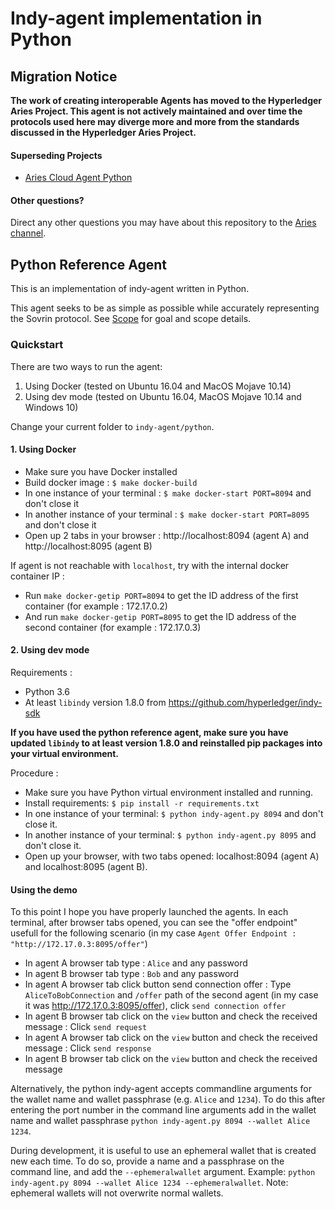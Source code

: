 # Indy-agent implementation in Python

Migration Notice
----------------

**The work of creating interoperable Agents has moved to the Hyperledger Aries Project. This agent is not actively
maintained and over time the protocols used here may diverge more and more from the standards discussed in the
Hyperledger Aries Project.**

#### Superseding Projects
- [Aries Cloud Agent Python][1]

#### Other questions?
Direct any other questions you may have about this repository to the [Aries channel][2].

[1]: https://github.com/hyperledger/aries-cloudagent-python
[2]: https://chat.hyperledger.org/channel/aries

## Python Reference Agent

This is an implementation of indy-agent written in Python.

This agent seeks to be as simple as possible while accurately representing
the Sovrin protocol. See [Scope](scope.md) for goal and scope details.

### Quickstart

There are two ways to run the agent:
1. Using Docker (tested on Ubuntu 16.04 and MacOS Mojave 10.14)
2. Using dev mode (tested on Ubuntu 16.04, MacOS Mojave 10.14 and Windows 10)

Change your current folder to `indy-agent/python`.

#### 1. Using Docker

* Make sure you have Docker installed
* Build docker image : `$ make docker-build`
* In one instance of your terminal : `$ make docker-start PORT=8094` and don't close it
* In another instance of your terminal : `$ make docker-start PORT=8095` and don't close it
* Open up 2 tabs in your browser : http://localhost:8094 (agent A) and http://localhost:8095 (agent B)

If agent is not reachable with `localhost`, try with the internal docker container IP :
* Run `make docker-getip PORT=8094` to get the ID address of the first container (for example : 172.17.0.2)
* And run `make docker-getip PORT=8095` to get the ID address of the second container (for example : 172.17.0.3)

#### 2. Using dev mode

Requirements :
* Python 3.6
* At least `libindy` version 1.8.0 from https://github.com/hyperledger/indy-sdk

**If you have used the python reference agent, make sure you have updated `libindy` to at least version 1.8.0 and
reinstalled pip packages into your virtual environment.**

Procedure :
* Make sure you have Python virtual environment installed and running.
* Install requirements: `$ pip install -r requirements.txt`
* In one instance of your terminal: `$ python indy-agent.py 8094` and don't close it.
* In another instance of your terminal: `$ python indy-agent.py 8095` and don't close it.
* Open up your browser, with two tabs opened: localhost:8094 (agent A) and localhost:8095 (agent B).

#### Using the demo

To this point I hope you have properly launched the agents. In each terminal, 
after browser tabs opened, you can see the "offer endpoint" usefull for
the following scenario (in my case `Agent Offer Endpoint : "http://172.17.0.3:8095/offer"`)

* In agent A browser tab type : `Alice` and any password
* In agent B browser tab type : `Bob` and any password
* In agent A browser tab click button send connection offer : Type `AliceToBobConnection` and `/offer` path of the second agent (in my case it was http://172.17.0.3:8095/offer), click `send connection offer`
* In agent B browser tab click on the `view` button and check the received message : Click `send request`
* In agent A browser tab click on the `view` button and check the received message : Click `send response`
* In agent B browser tab click on the `view` button and check the received message

Alternatively, the python indy-agent accepts commandline arguments for the wallet 
name and wallet passphrase (e.g. `Alice` and `1234`). To do this after entering 
the port number in the command line arguments add in the wallet name and wallet 
passphrase `python indy-agent.py 8094 --wallet Alice 1234`.

During development, it is useful to use an ephemeral wallet that is created new 
each time. To do so, provide a name and a passphrase on the command line, and 
add the `--ephemeralwallet` argument. 
Example: `python indy-agent.py 8094 --wallet Alice 1234 --ephemeralwallet`. 
Note: ephemeral wallets will not overwrite normal wallets.
